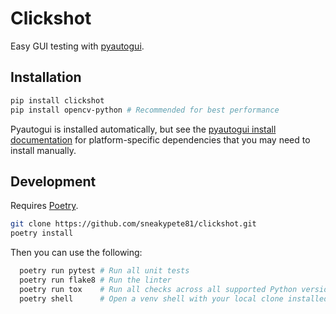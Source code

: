 # Clickshot

Easy GUI testing with [pyautogui](https://github.com/asweigart/pyautogui).

## Installation

```sh
pip install clickshot
pip install opencv-python # Recommended for best performance
```

Pyautogui is installed automatically, but see the
[pyautogui install documentation](https://pyautogui.readthedocs.io/en/latest/install.html)
for platform-specific dependencies that you may need to install manually.

## Development

Requires [Poetry](https://poetry.eustace.io/).

```sh
git clone https://github.com/sneakypete81/clickshot.git
poetry install
```

Then you can use the following:

```sh
  poetry run pytest # Run all unit tests
  poetry run flake8 # Run the linter
  poetry run tox    # Run all checks across all supported Python versions
  poetry shell      # Open a venv shell with your local clone installed
```
